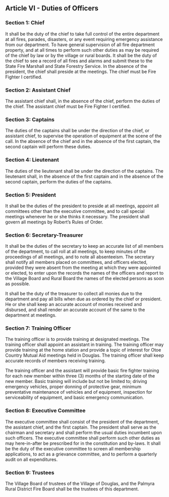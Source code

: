 ## Article VI - Duties of Officers

### Section 1: Chief

It shall be the duty of the chief to take full control of the entire department at all fires, parades, disasters, or any event requiring emergency assistance from our department. To have general supervision of all fire department property, and at all times to perform such other duties as may be required of the chief by law or by the village or rural boards. It shall be the duty of the chief to see a record of all fires and alarms and submit these to the State Fire Marshall and State Forestry Service. In the absence of the president, the chief shall preside at the meetings. The chief must be Fire Fighter I certified.

### Section 2: Assistant Chief

The assistant chief shall, in the absence of the chief, perform the duties of the chief. The assistant chief must be Fire Fighter I certified.

### Section 3: Captains

The duties of the captains shall be under the direction of the chief, or assistant chief, to supervise the operation of equipment at the scene of the call. In the absence of the chief and in the absence of the first captain, the second captain will perform these duties.

### Section 4: Lieutenant

The duties of the lieutenant shall be under the direction of the captains. The lieutenant shall, in the absence of the first captain and in the absence of the second captain, perform the duties of the captains.

### Section 5: President

It shall be the duties of the president to preside at all meetings, appoint all committees other than the executive committee, and to call special meetings whenever he or she thinks it necessary. The president shall govern all meetings by Robert’s Rules of Order.

### Section 6: Secretary-Treasurer

It shall be the duties of the secretary to keep an accurate list of all members of the department, to call roll at all meetings, to keep minutes of the proceedings of all meetings, and to note all absenteeism. The secretary shall notify all members placed on committees, and officers elected, provided they were absent from the meeting at which they were appointed or elected, to enter upon the records the names of the officers and report to the Village Board and Rural Board the names of the elected persons as soon as possible.

It shall be the duty of the treasurer to collect all monies due to the department and pay all bills when due as ordered by the chief or president. He or she shall keep an accurate account of monies received and disbursed, and shall render an accurate account of the same to the department at meetings.

### Section 7: Training Officer

The training officer is to provide training at designated meetings. The training officer shall appoint an assistant in training. The training officer may provide training at the home station and provide a topic of interest for Otoe Country Mutual Aid meetings held in Douglas. The training officer shall keep accurate records of members receiving training.

The training officer and the assistant will provide basic fire fighter training for each new member within three (3) months of the starting date of the new member. Basic training will include but not be limited to; driving emergency vehicles, proper donning of protective gear, minimum preventative maintenance of vehicles and of equipment, inspection for serviceability of equipment, and basic emergency communication.

### Section 8: Executive Committee

The executive committee shall consist of the president of the department, the assistant chief, and the first captain. The president shall serve as the chairman and secretary and shall perform the usual duties incumbent upon such officers. The executive committee shall perform such other duties as may here-in-after be prescribed for in the constitution and by-laws. It shall be the duty of the executive committee to screen all membership applications, to act as a grievance committee, and to perform a quarterly audit on all expenditures.

### Section 9: Trustees

The Village Board of trustees of the Village of Douglas, and the Palmyra Rural District Fire Board shall be the trustees of this department.